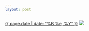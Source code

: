 ```yaml
---
layout: post
---
```


<p>
  <time><a href="/217">{{ page.date | date: "%B %e, %Y" }}</a></time>
  <a href="/217"><img src="{{ site.assets_url }}/217-640.jpg" srcset="{{ site.assets_url }}/217-1280.jpg 1280w, {{ site.assets_url }}/217-960.jpg 960w, {{ site.assets_url }}/217-640.jpg 640w, {{ site.assets_url }}/217-320.jpg 320w" sizes="(min-width: 700px) 50vw, calc(100vw - 2rem)" /></a>
</p>
